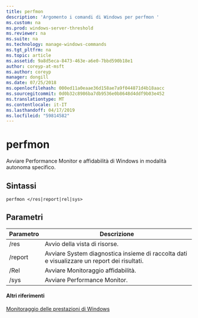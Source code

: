 ```yaml
---
title: perfmon
description: 'Argomento i comandi di Windows per perfmon '
ms.custom: na
ms.prod: windows-server-threshold
ms.reviewer: na
ms.suite: na
ms.technology: manage-windows-commands
ms.tgt_pltfrm: na
ms.topic: article
ms.assetid: 9a8d5eca-8473-463e-a6e0-7bbd590b18e1
author: coreyp-at-msft
ms.author: coreyp
manager: dongill
ms.date: 07/25/2018
ms.openlocfilehash: 000ed11a0eaae36d158ae7a9f044871d4b18aacc
ms.sourcegitcommit: 0d0b32c8986ba7db9536e0b8648d4ddf9b03e452
ms.translationtype: MT
ms.contentlocale: it-IT
ms.lasthandoff: 04/17/2019
ms.locfileid: "59814582"
---
```

# <a name="perfmon"></a>perfmon

Avviare Performance Monitor e affidabilità di Windows in modalità autonoma specifico.

## <a name="syntax"></a>Sintassi

```
perfmon </res|report|rel|sys>
```

## <a name="parameters"></a>Parametri

|Parametro|Descrizione|
|---------|-----------|
|/res|Avvio della vista di risorse.|
|/report|Avviare System diagnostica insieme di raccolta dati e visualizzare un report dei risultati.|
|/Rel|Avviare Monitoraggio affidabilità.|
|/sys|Avviare Performance Monitor.|

#### <a name="additional-references"></a>Altri riferimenti

[Monitoraggio delle prestazioni di Windows](https://docs.microsoft.com/previous-versions/windows/it-pro/windows-server-2008-R2-and-2008/cc749154(v%3dws.11))

